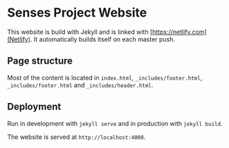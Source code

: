 # Senses Project Website

This website is build with Jekyll and is linked with [https://netlify.com](Netlify). It automatically builds itself on each master push.

## Page structure

Most of the content is located in `index.html`, `_includes/footer.html`, `_includes/footer.html` and `_includes/header.html`.

## Deployment

Run in development with `jekyll serve` and in production with `jekyll build`.

The website is served at `http://localhost:4000`.